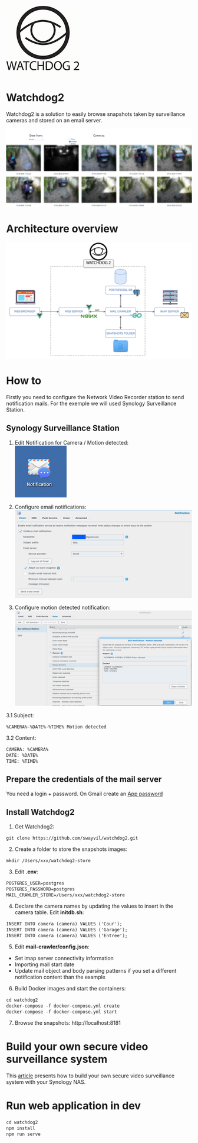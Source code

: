 ![watchdog2-logo](/images/watchdog2-logo.png)
# Watchdog2
Watchdog2 is a solution to easily browse snapshots taken by surveillance cameras and stored on an email server.

![screenshot](/images/screenshot.png)

# Architecture overview
![architecture-diagram](/images/architecture-diagram.png)

# How to
Firstly you need to configure the Network Video Recorder station to send notification mails. For the exemple we will used Synology Surveillance Station.

## Synology Surveillance Station
1. Edit Notification for Camera / Motion detected:\
![notification-icon](/images/notification-icon.png)

2. Configure email notifications:\
![notification-email](/images/notification-email.png)

3. Configure motion detected notification:\
![notification-motion-detected](/images/notification-motion-detected.png)

3.1 Subject:
```
%CAMERA%-%DATE%-%TIME% Motion detected
```

3.2 Content:
```
CAMERA: %CAMERA%
DATE: %DATE%
TIME: %TIME%
```

## Prepare the credentials of the mail server
You need a login + password. On Gmail create an [App password](https://support.google.com/mail/answer/185833?hl=en)

## Install Watchdog2
1. Get Watchdog2:
```
git clone https://github.com/swayvil/watchdog2.git
```

2. Create a folder to store the snapshots images:
```
mkdir /Users/xxx/watchdog2-store
```

3. Edit **.env**:
```
POSTGRES_USER=postgres
POSTGRES_PASSWORD=postgres
MAIL_CRAWLER_STORE=/Users/xxx/watchdog2-store
```

4. Declare the camera names by updating the values to insert in the camera table. Edit **initdb.sh**:
```
INSERT INTO camera (camera) VALUES ('Cour');
INSERT INTO camera (camera) VALUES ('Garage');
INSERT INTO camera (camera) VALUES ('Entree');
```

5. Edit **mail-crawler/config.json**:
- Set imap server connectivity information
- Importing mail start date
- Update mail object and body parsing patterns if you set a different notification content than the example

6. Build Docker images and start the containers:
```
cd watchdog2
docker-compose -f docker-compose.yml create
docker-compose -f docker-compose.yml start
```

7. Browse the snapshots:
http://localhost:8181

# Build your own secure video surveillance system
This [article](https://swayvil.medium.com/build-a-secure-video-surveillance-system-with-your-synology-nas-e7bc755ddfeb) presents how to build your own secure video surveillance system with your Synology NAS.

# Run web application in dev
```
cd watchdog2
npm install
npm run serve
```